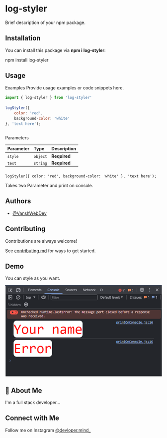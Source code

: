 # log-styler

Brief description of your npm package.

## Installation

You can install this package via **npm i log-styler**:

npm install log-styler


## Usage
Examples
Provide usage examples or code snippets here.

```javascript I'm tab B
import { log-styler } from 'log-styler'

logStyler({
    color: 'red',
    background-color: 'white'
}, 'text here');
```


```bash
```

Parameters

| Parameter | Type     | Description  |
| :-------- | :------- | :----------- |
| `style`   | `object` | **Required** |
| `text`    | `string` | **Required** |

####

`logStyler({
    color: 'red',
    background-color: 'white'
}, 'text here');`

Takes two Parameter and print on console.

## Authors

- [@VanshWebDev](https://github.com/VanshWebDev)

## Contributing

Contributions are always welcome!

See [contributing.md](https://github.com/VanshWebDev/log-styler/blob/main/contributing.md) for ways to get started.

## Demo

You can style as you want.

![Demo](images/image.png)

## 🚀 About Me

I'm a full stack developer...

## Connect with Me

Follow me on Instagram [@devloper.mind\_](https://www.instagram.com/devloper.mind_/)
